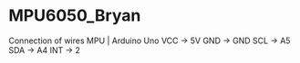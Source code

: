 # MPU6050_Bryan

Connection of wires
  MPU   |   Arduino Uno
  VCC   ->  5V
  GND   ->  GND
  SCL   ->  A5
  SDA   ->  A4
  INT   ->  2
